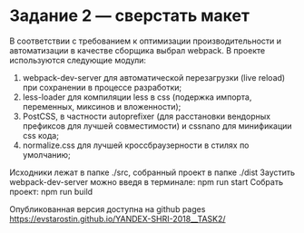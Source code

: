# Задание 2 — сверстать макет

В соответствии с требованием к оптимизации производительности и автоматизации в качестве сборщика выбрал webpack. В проекте используются следующие модули:
1. webpack-dev-server для автоматической перезагрузки (live reload) при сохранении в процессе разработки;
2. less-loader для компиляции less в css (подержка импорта, переменных, миксинов и вложенности);
3. PostCSS, в частности autoprefixer (для расстановки вендорных префиксов для лучшей совместимости) и cssnano для минификации css кода;
4. normalize.css для лучшей кроссбраузерности в стилях по умолчанию;

Исходники лежат в папке ./src, собранный проект в папке ./dist
Заустить webpack-dev-server можно введя в терминале: npm run start
Собрать проект: npm run build

Опубликованная версия доступна на github pages https://evstarostin.github.io/YANDEX-SHRI-2018__TASK2/  





